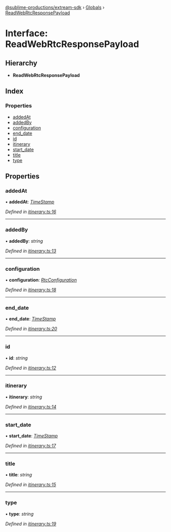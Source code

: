 [@sublime-productions/extream-sdk](../README.md) › [Globals](../globals.md) › [ReadWebRtcResponsePayload](readwebrtcresponsepayload.md)

# Interface: ReadWebRtcResponsePayload

## Hierarchy

* **ReadWebRtcResponsePayload**

## Index

### Properties

* [addedAt](readwebrtcresponsepayload.md#addedat)
* [addedBy](readwebrtcresponsepayload.md#addedby)
* [configuration](readwebrtcresponsepayload.md#configuration)
* [end_date](readwebrtcresponsepayload.md#end_date)
* [id](readwebrtcresponsepayload.md#id)
* [itinerary](readwebrtcresponsepayload.md#itinerary)
* [start_date](readwebrtcresponsepayload.md#start_date)
* [title](readwebrtcresponsepayload.md#title)
* [type](readwebrtcresponsepayload.md#type)

## Properties

###  addedAt

• **addedAt**: *[TimeStamp](timestamp.md)*

*Defined in [itinerary.ts:16](https://github.com/Extream-SaaS/ex-sdk/blob/954d97e/src/itinerary.ts#L16)*

___

###  addedBy

• **addedBy**: *string*

*Defined in [itinerary.ts:13](https://github.com/Extream-SaaS/ex-sdk/blob/954d97e/src/itinerary.ts#L13)*

___

###  configuration

• **configuration**: *[RtcConfiguration](rtcconfiguration.md)*

*Defined in [itinerary.ts:18](https://github.com/Extream-SaaS/ex-sdk/blob/954d97e/src/itinerary.ts#L18)*

___

###  end_date

• **end_date**: *[TimeStamp](timestamp.md)*

*Defined in [itinerary.ts:20](https://github.com/Extream-SaaS/ex-sdk/blob/954d97e/src/itinerary.ts#L20)*

___

###  id

• **id**: *string*

*Defined in [itinerary.ts:12](https://github.com/Extream-SaaS/ex-sdk/blob/954d97e/src/itinerary.ts#L12)*

___

###  itinerary

• **itinerary**: *string*

*Defined in [itinerary.ts:14](https://github.com/Extream-SaaS/ex-sdk/blob/954d97e/src/itinerary.ts#L14)*

___

###  start_date

• **start_date**: *[TimeStamp](timestamp.md)*

*Defined in [itinerary.ts:17](https://github.com/Extream-SaaS/ex-sdk/blob/954d97e/src/itinerary.ts#L17)*

___

###  title

• **title**: *string*

*Defined in [itinerary.ts:15](https://github.com/Extream-SaaS/ex-sdk/blob/954d97e/src/itinerary.ts#L15)*

___

###  type

• **type**: *string*

*Defined in [itinerary.ts:19](https://github.com/Extream-SaaS/ex-sdk/blob/954d97e/src/itinerary.ts#L19)*
